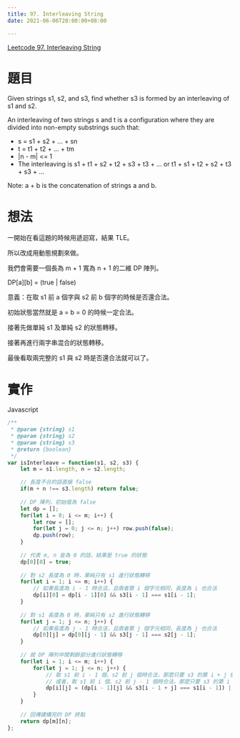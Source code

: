 ```yaml
---
title: 97. Interleaving String
date: 2021-06-06T20:00:00+08:00

---
```

[Leetcode 97. Interleaving String](https://leetcode.com/problems/interleaving-string/)
# 題目
Given strings s1, s2, and s3, find whether s3 is formed by an interleaving of s1 and s2.

An interleaving of two strings s and t is a configuration where they are divided into non-empty substrings such that:

* s = s1 + s2 + ... + sn
* t = t1 + t2 + ... + tm
* |n - m| <= 1
* The interleaving is s1 + t1 + s2 + t2 + s3 + t3 + ... or t1 + s1 + t2 + s2 + t3 + s3 + ...

Note: a + b is the concatenation of strings a and b.

# 想法

一開始在看這題的時候用遞迴寫，結果 TLE。

所以改成用動態規劃來做。

我們會需要一個長為 m + 1 寬為 n + 1 的二維 DP 陣列。

DP[a][b] = (true | false)

意義：在取 s1 前 a 個字與 s2 前 b 個字的時候是否還合法。

初始狀態當然就是 a = b = 0 的時候一定合法。

接著先做單純 s1 及單純 s2 的狀態轉移。

接著再進行兩字串混合的狀態轉移。

最後看取兩完整的 s1 與 s2 時是否還合法就可以了。

# 實作
Javascript
```javascript
/**
 * @param {string} s1
 * @param {string} s2
 * @param {string} s3
 * @return {boolean}
 */
var isInterleave = function(s1, s2, s3) {
    let m = s1.length, n = s2.length;

    // 長度不合的話直接 false
    if(m + n !== s3.length) return false;
    
    // DP 陣列，初始值為 false
    let dp = [];
    for(let i = 0; i <= m; i++) {
        let row = [];
        for(let j = 0; j <= n; j++) row.push(false);
        dp.push(row);
    }
    
    // 代表 m, n 皆為 0 的話，結果是 true 的狀態
    dp[0][0] = true;
    
    // 對 s2 長度為 0 時，單純只有 s1 進行狀態轉移
    for(let i = 1; i <= m; i++) {
        // 如果長度為 i - 1 時合法，且兩者第 i 個字元相同，長度為 i 也合法
        dp[i][0] = dp[i - 1][0] && s3[i - 1] === s1[i - 1];
    }
    
    // 對 s1 長度為 0 時，單純只有 s2 進行狀態轉移
    for(let j = 1; j <= n; j++) {
        // 如果長度為 j - 1 時合法，且兩者第 j 個字元相同，長度為 j 也合法
        dp[0][j] = dp[0][j - 1] && s3[j - 1] === s2[j - 1];
    }
    
    // 就 DP 陣列中間剩餘部分進行狀態轉移
    for(let i = 1; i <= m; i++) {
        for(let j = 1; j <= n; j++) {
            // 取 s1 前 i - 1 個、s2 前 j 個時合法，那麼只要 s3 的第 i + j 個字元與 s1 的第 i 個字元相同就合法
            // 或者，取 s1 前 i 個、s2 前 j - 1 個時合法，那麼只要 s3 的第 i + j 個字元與 s2 的第 j 個字元相同就合法
            dp[i][j] = (dp[i - 1][j] && s3[i - 1 + j] === s1[i - 1]) || (dp[i][j - 1] && s3[j - 1 + i] === s2[j - 1]);
        }
    }
    
    // 回傳建構完的 DP 終點
    return dp[m][n];
};
```